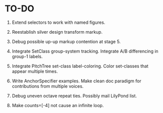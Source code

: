 TO-DO
=====

1.  Extend selectors to work with named figures.

2.  Reestablish silver design transform markup.

3.  Debug possible up-up markup contention at stage 5.

4.  Integrate SetClass group-system tracking.
    Integrate A/B differencing in group-1 labels.

5.  Integrate PitchTree set-class label-coloring.
    Color set-classes that appear multiple times.

6.  Write AnchorSpecifier examples.
    Make clean doc paradigm for contributions from multiple voices.

7.  Debug uneven octave repeat ties. Possibly mail LilyPond list.

8.  Make counts=[-4] not cause an infinite loop.
